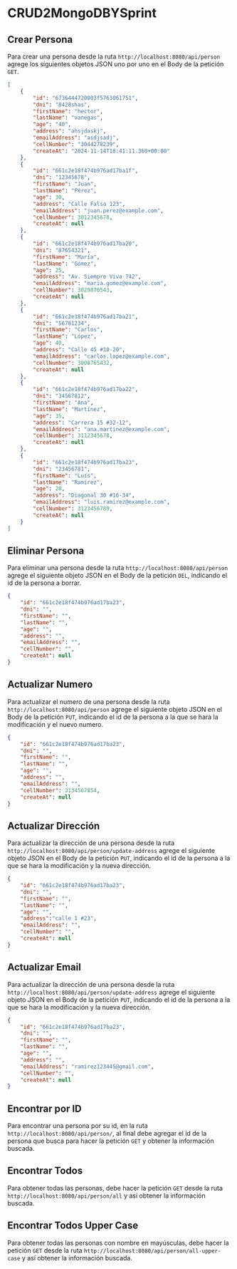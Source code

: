 # CRUD2MongoDBYSprint

## Crear Persona
Para crear una persona desde la ruta `http://localhost:8080/api/person` agrege los siguientes objetos JSON uno por uno en el Body de la petición `GET`.

```json
[
    {
        "id": "6736444720003f5763061751",
        "dni": "8428shas",
        "firstName": "hector",
        "lastName": "vanegas",
        "age": "40",
        "address": "ahsjdaskj",
        "emailAddress": "asdjsadj",
        "cellNumber": "3044278239",
        "createAt": "2024-11-14T18:41:11.360+00:00"
    },
    {
        "id": "661c2e18f474b976ad17ba1f",
        "dni": "12345678",
        "firstName": "Juan",
        "lastName": "Pérez",
        "age": 30,
        "address": "Calle Falsa 123",
        "emailAddress": "juan.perez@example.com",
        "cellNumber": 3012345678,
        "createAt": null
    },
    {
        "id": "661c2e18f474b976ad17ba20",
        "dni": "87654321",
        "firstName": "María",
        "lastName": "Gómez",
        "age": 25,
        "address": "Av. Siempre Viva 742",
        "emailAddress": "maria.gomez@example.com",
        "cellNumber": 3029876543,
        "createAt": null
    },
    {
        "id": "661c2e18f474b976ad17ba21",
        "dni": "56781234",
        "firstName": "Carlos",
        "lastName": "López",
        "age": 40,
        "address": "Calle 45 #10-20",
        "emailAddress": "carlos.lopez@example.com",
        "cellNumber": 3008765432,
        "createAt": null
    },
    {
        "id": "661c2e18f474b976ad17ba22",
        "dni": "34567812",
        "firstName": "Ana",
        "lastName": "Martínez",
        "age": 35,
        "address": "Carrera 15 #32-12",
        "emailAddress": "ana.martinez@example.com",
        "cellNumber": 3112345678,
        "createAt": null
    },
    {
        "id": "661c2e18f474b976ad17ba23",
        "dni": "23456781",
        "firstName": "Luis",
        "lastName": "Ramírez",
        "age": 28,
        "address": "Diagonal 30 #16-34",
        "emailAddress": "luis.ramirez@example.com",
        "cellNumber": 3123456789,
        "createAt": null
    }
]
```
## Eliminar Persona
Para eliminar una persona desde la ruta `http://localhost:8080/api/person` agrege el siguiente objeto JSON  en el Body de la petición `DEL`, indicando el id de la persona a borrar.

```json
{
    "id": "661c2e18f474b976ad17ba23",
    "dni": "",
    "firstName": "",
    "lastName": "",
    "age": "",
    "address": "",
    "emailAddress": "",
    "cellNumber": "",
    "createAt": null
}
```
## Actualizar Numero
Para actualizar el numero de una persona desde la ruta `http://localhost:8080/api/person` agrege el siguiente objeto JSON en el Body de la petición `PUT`, indicando el id de la persona a la que se hara la modificación y el nuevo numero.

```json
{
    "id": "661c2e18f474b976ad17ba23",
    "dni": "",
    "firstName": "",
    "lastName": "",
    "age": "",
    "address": "",
    "emailAddress": "",
    "cellNumber": 3134567854,
    "createAt": null
}
```
## Actualizar Dirección
Para actualizar la dirección de una persona desde la ruta `http://localhost:8080/api/person/update-address` agrege el siguiente objeto JSON en el Body de la petición `PUT`, indicando el id de la persona a la que se hara la modificación y la nueva dirección.

```json
{
    "id": "661c2e18f474b976ad17ba23",
    "dni": "",
    "firstName": "",
    "lastName": "",
    "age": "",
    "address":"calle 1 #23",
    "emailAddress": "",
    "cellNumber": "",
    "createAt": null
}
```
## Actualizar Email
Para actualizar la dirección de una persona desde la ruta `http://localhost:8080/api/person/update-address` agrege el siguiente objeto JSON en el Body de la petición `PUT`, indicando el id de la persona a la que se hara la modificación y la nueva dirección.

```json
{
    "id": "661c2e18f474b976ad17ba23",
    "dni": "",
    "firstName": "",
    "lastName": "",
    "age": "",
    "address": "",
    "emailAddress": "ramirez123445@gmail.com",
    "cellNumber": "",
    "createAt": null
}
```
## Encontrar por ID
Para encontrar una persona por su id, en la ruta `http://localhost:8080/api/person/`, al final debe agregar el id de la persona que busca para hacer la petición `GET` y obtener la información buscada.

## Encontrar Todos
Para obtener todas las personas, debe hacer la petición `GET` desde la ruta `http://localhost:8080/api/person/all` y así obtener la información buscada.

## Encontrar Todos Upper Case
Para obtener todas las personas con nombre en mayúsculas, debe hacer la petición `GET` desde la ruta `http://localhost:8080/api/person/all-upper-case` y así obtener la información buscada.


